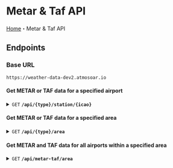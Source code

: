 # Metar & Taf API

[Home](../README.md)・Metar & Taf API


## Endpoints

### Base URL

`https://weather-data-dev2.atmosoar.io`

#### Get METAR or TAF data for a specified airport

<details>
<summary>
    <code>GET</code> <code><b>/api/{type}/station/{icao}</b></code>
</summary>

##### Parameters:

| name      | type   | required | description                                                                |
|-----------|--------|----------|----------------------------------------------------------------------------|
|  type  | string | yes      | Type of data to retrieve (metar or taf)                                   |
|  icao  | string | yes      | ICAO code of the airport                                  |



##### Responses:

| http code     | content-type                      | response               |
|---------------|-----------------------------------|------------------------|
| `200`         | `application/json`                |                        |


##### Example:

```javascript
const baseUrl = "https://weather-data-dev2.atmosoar.io";

async function loadWeatherData(type, icao) {

    const url = baseUrl + '/api/' + type + '/station/' icao;

    const response = await fetch(url);
    const responseData = await response.json();
    console.log(responseData[type]);
}
```
</details>

#### Get METAR or TAF data for a specified area

<details>
<summary>
    <code>GET</code> <code><b>/api/{type}/area</b></code>
</summary>

##### Parameters:

| name      | type   | required | description                                                                |
|-----------|--------|----------|----------------------------------------------------------------------------|
| type      | string | yes      | Type of data to retrieve (metar or taf)                                    |
| north     | number | yes      | Northern latitude of the area in decimal degrees                           |
| south     | number | yes      | Southern latitude of the area in decimal degrees                           |
| east      | number | yes      | Eastern longitude of the area in decimal degrees                           |
| west      | number | yes      | Western longitude of the area in decimal degrees                           |


##### Responses:

| http code     | content-type                      | response               |
|---------------|-----------------------------------|------------------------|
| `200`         | `application/json`                |                        |


##### Example:

```javascript
const baseUrl = "https://weather-data-dev2.atmosoar.io"; 

async function loadAreaWeatherData(type, area) {
    const url = baseUrl + '/api/weather/' + type
                        + '&north'          + area.north
                        + '&south'          + area.south
                        + '&east'           + area.east
                        + '&west'           + area.west
    ;
    const response = await fetch(url);
    const responseData = await response.json();
    for(var i=0; i<responseData.forecasts.length; i++){
        console.log(responseData.data[i]);
    }
}
```
</details>

#### Get METAR and TAF data for all airports within a specified area

<details>
<summary>
    <code>GET</code> <code><b>/api/metar-taf/area</b></code>
</summary>

##### Parameters:

| name      | type   | required | description                                                                |
|-----------|--------|----------|----------------------------------------------------------------------------|
| north     | number | yes      | Northern latitude of the area in decimal degrees                           |
| south     | number | yes      | Southern latitude of the area in decimal degrees                           |
| east      | number | yes      | Eastern longitude of the area in decimal degrees                           |
| west      | number | yes      | Western longitude of the area in decimal degrees                           |


##### Responses:

| http code     | content-type                      | response               |
|---------------|-----------------------------------|------------------------|
| `200`         | `application/json`                |                        |


##### Example:

```javascript
const baseUrl = "https://weather-data-dev2.atmosoar.io"; 

async function loadMetarTafDataForArea(area) {
    const url = baseUrl + '/api/metar-taf/area' 
                        + '&north'          + area.north
                        + '&south'          + area.south
                        + '&east'           + area.east
                        + '&west'           + area.west
    ;
    const response = await fetch(url);
    const responseData = await response.json();
    console.log(responseData.metarTaf);
}
```
</details>